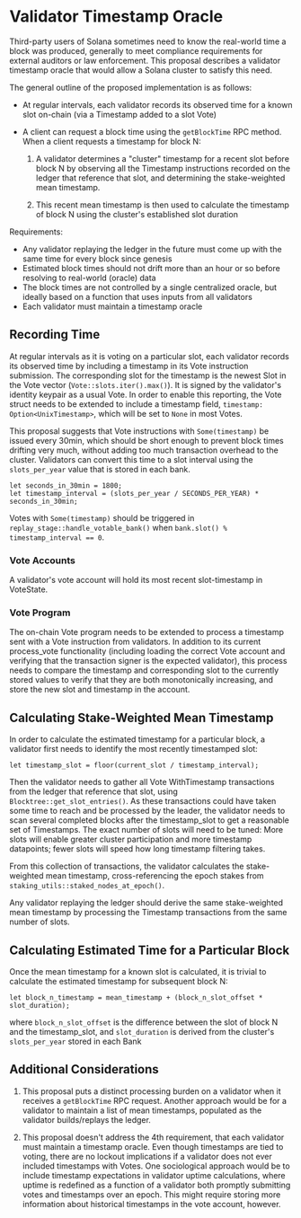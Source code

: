 # Validator Timestamp Oracle

Third-party users of Solana sometimes need to know the real-world time a block
was produced, generally to meet compliance requirements for external auditors or
law enforcement. This proposal describes a validator timestamp oracle that
would allow a Solana cluster to satisfy this need.

The general outline of the proposed implementation is as follows:

- At regular intervals, each validator records its observed time for a known slot
  on-chain (via a Timestamp added to a slot Vote)
- A client can request a block time using the `getBlockTime` RPC method. When a
  client requests a timestamp for block N:

  1. A validator determines a "cluster" timestamp for a recent slot before block N
  by observing all the Timestamp instructions recorded on the ledger that
  reference that slot, and determining the stake-weighted mean timestamp.

  2. This recent mean timestamp is then used to calculate the timestamp of
  block N using the cluster's established slot duration

Requirements:
- Any validator replaying the ledger in the future must come up with the same
  time for every block since genesis
- Estimated block times should not drift more than an hour or so before resolving
  to real-world (oracle) data
- The block times are not controlled by a single centralized oracle, but
  ideally based on a function that uses inputs from all validators
- Each validator must maintain a timestamp oracle

## Recording Time

At regular intervals as it is voting on a particular slot, each validator
records its observed time by including a timestamp in its Vote instruction
submission. The corresponding slot for the timestamp is the newest Slot in the
Vote vector (`Vote::slots.iter().max()`). It is signed by the validator's
identity keypair as a usual Vote. In order to enable this reporting, the Vote
struct needs to be extended to include a timestamp field, `timestamp:
Option<UnixTimestamp>`, which will be set to `None` in most Votes.

This proposal suggests that Vote instructions with `Some(timestamp)` be issued
every 30min, which should be short enough to prevent block times drifting very
much, without adding too much transaction overhead to the cluster. Validators
can convert this time to a slot interval using the `slots_per_year` value that
is stored in each bank.

```text
let seconds_in_30min = 1800;
let timestamp_interval = (slots_per_year / SECONDS_PER_YEAR) * seconds_in_30min;
```

Votes with `Some(timestamp)` should be triggered in `replay_stage::handle_votable_bank()`
when `bank.slot() % timestamp_interval == 0`.

### Vote Accounts

A validator's vote account will hold its most recent slot-timestamp in VoteState.

### Vote Program

The on-chain Vote program needs to be extended to process a timestamp sent with
a Vote instruction from validators. In addition to its current process_vote
functionality (including loading the correct Vote account and verifying that the
transaction signer is the expected validator), this process needs to compare the
timestamp and corresponding slot to the currently stored values to verify that
they are both monotonically increasing, and store the new slot and timestamp in
the account.

## Calculating Stake-Weighted Mean Timestamp

In order to calculate the estimated timestamp for a particular block, a
validator first needs to identify the most recently timestamped slot:

```text
let timestamp_slot = floor(current_slot / timestamp_interval);
```

Then the validator needs to gather all Vote WithTimestamp transactions from the
ledger that reference that slot, using `Blocktree::get_slot_entries()`. As these
transactions could have taken some time to reach and be processed by the leader,
the validator needs to scan several completed blocks after the timestamp_slot to
get a reasonable set of Timestamps. The exact number of slots will need to be
tuned: More slots will enable greater cluster participation and more timestamp
datapoints; fewer slots will speed how long timestamp filtering takes.

From this collection of transactions, the validator calculates the
stake-weighted mean timestamp, cross-referencing the epoch stakes from
`staking_utils::staked_nodes_at_epoch()`.

Any validator replaying the ledger should derive the same stake-weighted mean
timestamp by processing the Timestamp transactions from the same number of
slots.

## Calculating Estimated Time for a Particular Block

Once the mean timestamp for a known slot is calculated, it is trivial to
calculate the estimated timestamp for subsequent block N:

```text
let block_n_timestamp = mean_timestamp + (block_n_slot_offset * slot_duration);
```

where `block_n_slot_offset` is the difference between the slot of block N and
the timestamp_slot, and `slot_duration` is derived from the cluster's
`slots_per_year` stored in each Bank

## Additional Considerations

1. This proposal puts a distinct processing burden on a validator when it receives
a `getBlockTime` RPC request. Another approach would be for a validator to
maintain a list of mean timestamps, populated as the validator
builds/replays the ledger.

2. This proposal doesn't address the 4th requirement, that each validator must
maintain a timestamp oracle. Even though timestamps are tied to voting, there
are no lockout implications if a validator does not ever included timestamps
with Votes. One sociological approach would be to include timestamp expectations
in validator uptime calculations, where uptime is redefined as a function of a
validator both promptly submitting votes and timestamps over an epoch. This
might require storing more information about historical timestamps in the vote
account, however.
